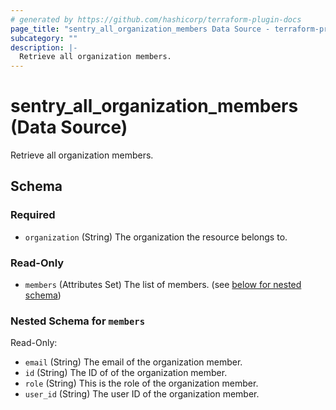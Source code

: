```yaml
---
# generated by https://github.com/hashicorp/terraform-plugin-docs
page_title: "sentry_all_organization_members Data Source - terraform-provider-sentry"
subcategory: ""
description: |-
  Retrieve all organization members.
---
```


# sentry_all_organization_members (Data Source)

Retrieve all organization members.



<!-- schema generated by tfplugindocs -->
## Schema

### Required

- `organization` (String) The organization the resource belongs to.

### Read-Only

- `members` (Attributes Set) The list of members. (see [below for nested schema](#nestedatt--members))

<a id="nestedatt--members"></a>
### Nested Schema for `members`

Read-Only:

- `email` (String) The email of the organization member.
- `id` (String) The ID of of the organization member.
- `role` (String) This is the role of the organization member.
- `user_id` (String) The user ID of the organization member.
